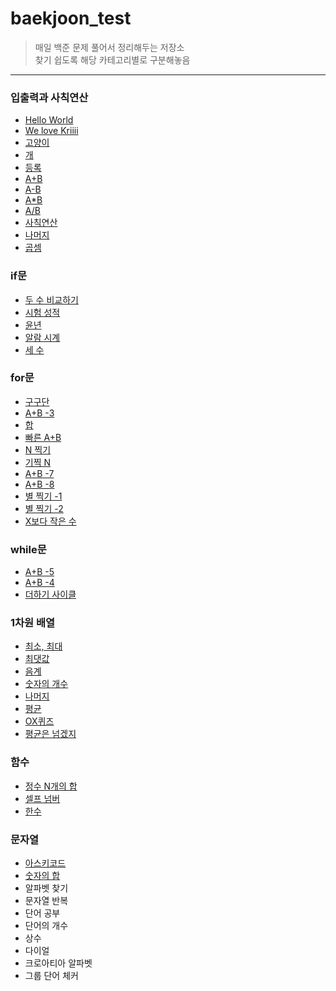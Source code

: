 # baekjoon_test
> 매일 백준 문제 풀어서 정리해두는 저장소  
> 찾기 쉽도록 해당 카테고리별로 구분해놓음

----------------------------------------------------------------------------------------------------------------------
### 입출력과 사칙연산

* [Hello World](https://github.com/ghd075/baekjoon_test/blob/master/C_Quiz/ch01/2557.md)
* [We love Kriiii](https://github.com/ghd075/baekjoon_test/blob/master/C_Quiz/ch01/10718.md)
* [고양이](https://github.com/ghd075/baekjoon_test/blob/master/C_Quiz/ch01/10171.md)
* [개](https://github.com/ghd075/baekjoon_test/blob/master/C_Quiz/ch01/10172.md)
* [등록](https://github.com/ghd075/baekjoon_test/blob/master/C_Quiz/ch01/7287.md)
* [A+B](https://github.com/ghd075/baekjoon_test/blob/master/C_Quiz/ch01/1000.md)
* [A-B](https://github.com/ghd075/baekjoon_test/blob/master/C_Quiz/ch01/1001.md)
* [A*B](https://github.com/ghd075/baekjoon_test/blob/master/C_Quiz/ch01/10998.md)
* [A/B](https://github.com/ghd075/baekjoon_test/blob/master/C_Quiz/ch01/1008.md)
* [사칙연산](https://github.com/ghd075/baekjoon_test/blob/master/C_Quiz/ch01/10869.md)
* [나머지](https://github.com/ghd075/baekjoon_test/blob/master/C_Quiz/ch01/10430.md)
* [곱셈](https://github.com/ghd075/baekjoon_test/blob/master/C_Quiz/ch01/2588.md)

### if문

* [두 수 비교하기](https://github.com/ghd075/baekjoon_test/blob/master/C_Quiz/ch02/1330.md)
* [시험 성적](https://github.com/ghd075/baekjoon_test/blob/master/C_Quiz/ch02/9498.md)
* [윤년](https://github.com/ghd075/baekjoon_test/blob/master/C_Quiz/ch02/2753.md)
* [알람 시계](https://github.com/ghd075/baekjoon_test/blob/master/C_Quiz/ch02/2884.md)
* [세 수](https://github.com/ghd075/baekjoon_test/blob/master/C_Quiz/ch02/10817.md)
  
### for문

* [구구단](https://github.com/ghd075/baekjoon_test/blob/master/C_Quiz/ch03/2739.md)
* [A+B -3](https://github.com/ghd075/baekjoon_test/blob/master/C_Quiz/ch03/10950.md)
* [합](https://github.com/ghd075/baekjoon_test/blob/master/C_Quiz/ch03/8393.md)
* [빠른 A+B](https://github.com/ghd075/baekjoon_test/blob/master/C_Quiz/ch03/15552.md)
* [N 찍기](https://github.com/ghd075/baekjoon_test/blob/master/C_Quiz/ch03/2741.md)
* [기찍 N](https://github.com/ghd075/baekjoon_test/blob/master/C_Quiz/ch03/2742.md)
* [A+B -7](https://github.com/ghd075/baekjoon_test/blob/master/C_Quiz/ch03/11021.md)
* [A+B -8](https://github.com/ghd075/baekjoon_test/blob/master/C_Quiz/ch03/11022.md)
* [별 찍기 -1](https://github.com/ghd075/baekjoon_test/blob/master/C_Quiz/ch03/2438.md)
* [별 찍기 -2](https://github.com/ghd075/baekjoon_test/blob/master/C_Quiz/ch03/2439.md)
* [X보다 작은 수](https://github.com/ghd075/baekjoon_test/blob/master/C_Quiz/ch03/10871.md)

### while문

* [A+B -5](https://github.com/ghd075/baekjoon_test/blob/master/C_Quiz/ch04/10952.md)
* [A+B -4](https://github.com/ghd075/baekjoon_test/blob/master/C_Quiz/ch04/10951.md)
* [더하기 사이클](https://github.com/ghd075/baekjoon_test/blob/master/C_Quiz/ch04/1110.md)

### 1차원 배열

* [최소, 최대](C_Quiz/ch05/10818.md)
* [최댓값](C_Quiz/ch05/2562.md)
* [음계](C_Quiz/ch05/2920.md)
* [숫자의 개수](C_Quiz/ch05/2577.md)
* [나머지](C_Quiz/ch05/3052.md)
* [평균](C_Quiz/ch05/1546.md)
* [OX퀴즈](C_Quiz/ch05/8958.md)
* [평균은 넘겠지](C_Quiz/ch05/4344.md)

### 함수

* [정수 N개의 합](C_Quiz/ch06/15596.md)
* [셀프 넘버](C_Quiz/ch06/4673.md)
* [한수](C_Quiz/ch06/1065.md)

### 문자열

* [아스키코드](C_Quiz/ch07/11654.md)
* [숫자의 합](C_Quiz/ch07/11720.md)
* 알파벳 찾기
* 문자열 반복
* 단어 공부
* 단어의 개수
* 상수
* 다이얼
* 크로아티아 알파벳
* 그룹 단어 체커
